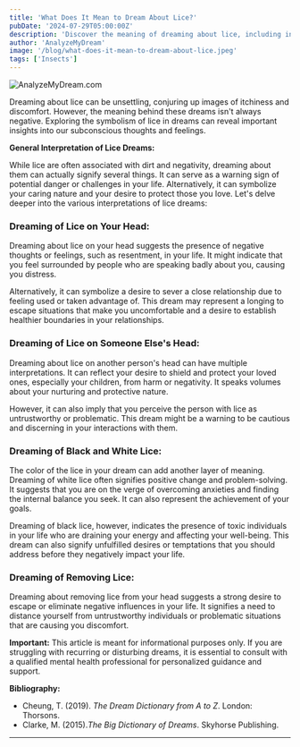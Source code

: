 ```yaml
---
title: 'What Does It Mean to Dream About Lice?'
pubDate: '2024-07-29T05:00:00Z'
description: 'Discover the meaning of dreaming about lice, including interpretations of lice on the head, on the heads of others, white and black, and removing lice.'
author: 'AnalyzeMyDream'
image: '/blog/what-does-it-mean-to-dream-about-lice.jpeg'
tags: ['Insects']
---
```


![AnalyzeMyDream.com](/blog/what-does-it-mean-to-dream-about-lice.jpeg)


Dreaming about lice can be unsettling, conjuring up images of itchiness and discomfort. However, the meaning behind these dreams isn't always negative. Exploring the symbolism of lice in dreams can reveal important insights into our subconscious thoughts and feelings.

**General Interpretation of Lice Dreams:**

While lice are often associated with dirt and negativity, dreaming about them can actually signify several things. It can serve as a warning sign of potential danger or challenges in your life. Alternatively, it can symbolize your caring nature and your desire to protect those you love. Let's delve deeper into the various interpretations of lice dreams:

### Dreaming of Lice on Your Head:

Dreaming about lice on your head suggests the presence of negative thoughts or feelings, such as resentment, in your life. It might indicate that you feel surrounded by people who are speaking badly about you, causing you distress.

Alternatively, it can symbolize a desire to sever a close relationship due to feeling used or taken advantage of. This dream may represent a longing to escape situations that make you uncomfortable and a desire to establish healthier boundaries in your relationships.

### Dreaming of Lice on Someone Else's Head:

Dreaming about lice on another person's head can have multiple interpretations. It can reflect your desire to shield and protect your loved ones, especially your children, from harm or negativity. It speaks volumes about your nurturing and protective nature. 

However, it can also imply that you perceive the person with lice as untrustworthy or problematic. This dream might be a warning to be cautious and discerning in your interactions with them.

### Dreaming of Black and White Lice:

The color of the lice in your dream can add another layer of meaning. Dreaming of white lice often signifies positive change and problem-solving. It suggests that you are on the verge of overcoming anxieties and finding the internal balance you seek. It can also represent the achievement of your goals.

Dreaming of black lice, however, indicates the presence of toxic individuals in your life who are draining your energy and affecting your well-being. This dream can also signify unfulfilled desires or temptations that you should address before they negatively impact your life.

### Dreaming of Removing Lice:

Dreaming about removing lice from your head suggests a strong desire to escape or eliminate negative influences in your life. It signifies a need to distance yourself from untrustworthy individuals or problematic situations that are causing you discomfort. 


**Important:** This article is meant for informational purposes only. If you are struggling with recurring or disturbing dreams, it is essential to consult with a qualified mental health professional for personalized guidance and support.

**Bibliography:**

* Cheung, T. (2019). *The Dream Dictionary from A to Z*. London: Thorsons. 
* Clarke, M. (2015).*The Big Dictionary of Dreams*. Skyhorse Publishing.

---